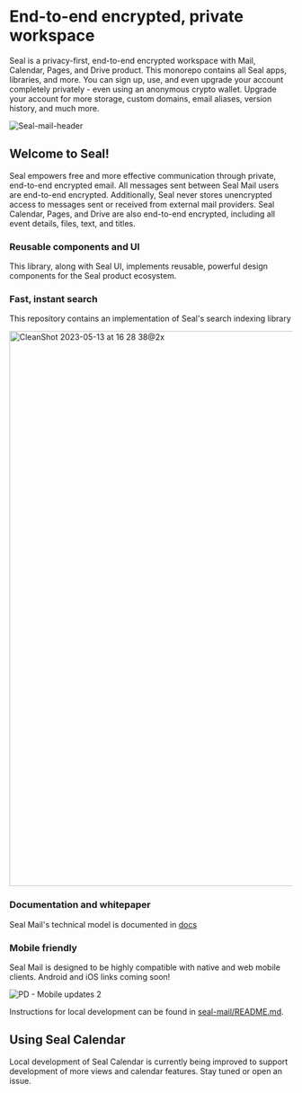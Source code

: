 # End-to-end encrypted, private workspace

Seal is a privacy-first, end-to-end encrypted workspace with Mail, Calendar, Pages, and Drive product. This monorepo contains all Seal apps, libraries, and more. You can sign up, use, and even upgrade your account completely privately - even using an anonymous crypto wallet. Upgrade your account for more storage, custom domains, email aliases, version history, and much more.

![Seal-mail-header](https://cdn.discordapp.com/attachments/1171564323890544782/1376298966538260482/xxxx.png?ex=6836234c&is=6834d1cc&hm=8c8b975f0d015620bccdf38a672ccd882ad59aa8a8a820fed096410f0b20c794&)

## Welcome to Seal!

Seal empowers free and more effective communication through private, end-to-end encrypted email. All messages sent between Seal Mail users are end-to-end encrypted. Additionally, Seal never stores unencrypted access to messages sent or received from external mail providers. Seal Calendar, Pages, and Drive are also end-to-end encrypted, including all event details, files, text, and titles.

### Reusable components and UI

This library, along with Seal UI, implements reusable, powerful design components for the Seal product ecosystem.

### Fast, instant search

This repository contains an implementation of Seal's search indexing library

<img width="988" alt="CleanShot 2023-05-13 at 16 28 38@2x" src="https://github.com/skiff-org/skiff-mail/assets/3527315/c310497c-8e68-44d0-9e81-fe7b7855532c">

### Documentation and whitepaper

Seal Mail's technical model is documented in [docs](https://seal-mail.gitbook.io/seal-mail)

### Mobile friendly

Seal Mail is designed to be highly compatible with native and web mobile clients. Android and iOS links coming soon!

![PD - Mobile updates 2](https://github.com/skiff-org/skiff-mail/assets/3527315/bbddbd84-99ac-4543-897f-483af4158ec3)

Instructions for local development can be found in [seal-mail/README.md](seal-mail/README.md).

## Using Seal Calendar

Local development of Seal Calendar is currently being improved to support development of more views and calendar features. Stay tuned or open an issue.
